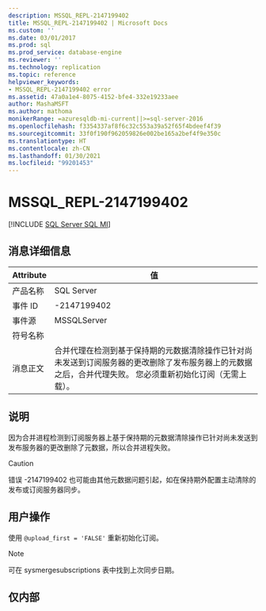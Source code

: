 ```yaml
---
description: MSSQL_REPL-2147199402
title: MSSQL_REPL-2147199402 | Microsoft Docs
ms.custom: ''
ms.date: 03/01/2017
ms.prod: sql
ms.prod_service: database-engine
ms.reviewer: ''
ms.technology: replication
ms.topic: reference
helpviewer_keywords:
- MSSQL_REPL-2147199402 error
ms.assetid: 47a0a1e4-8075-4152-bfe4-332e19233aee
author: MashaMSFT
ms.author: mathoma
monikerRange: =azuresqldb-mi-current||>=sql-server-2016
ms.openlocfilehash: f3354337af8f6c32c553a39a52f65f4bdeef4f39
ms.sourcegitcommit: 33f0f190f962059826e002be165a2bef4f9e350c
ms.translationtype: HT
ms.contentlocale: zh-CN
ms.lasthandoff: 01/30/2021
ms.locfileid: "99201453"
---
```

# <a name="mssql_repl-2147199402"></a>MSSQL_REPL-2147199402
[!INCLUDE [SQL Server SQL MI](../../includes/applies-to-version/sql-asdbmi.md)]
    
## <a name="message-details"></a>消息详细信息  
  
|Attribute|值|  
|-|-|  
|产品名称|SQL Server|  
|事件 ID|-2147199402|  
|事件源|MSSQLServer|  
|符号名称||  
|消息正文|合并代理在检测到基于保持期的元数据清除操作已针对尚未发送到订阅服务器的更改删除了发布服务器上的元数据之后，合并代理失败。 您必须重新初始化订阅（无需上载）。|  
  
## <a name="explanation"></a>说明  
 因为合并进程检测到订阅服务器上基于保持期的元数据清除操作已针对尚未发送到发布服务器的更改删除了元数据，所以合并进程失败。  
  
> [!CAUTION]  
>  错误 -2147199402 也可能由其他元数据问题引起，如在保持期外配置主动清除的发布或订阅服务器同步。  
  
## <a name="user-action"></a>用户操作  
 使用 `@upload_first = 'FALSE'` 重新初始化订阅。  
  
> [!NOTE]  
>  可在 sysmergesubscriptions 表中找到上次同步日期。  
  
## <a name="internal-only"></a>仅内部  
  
